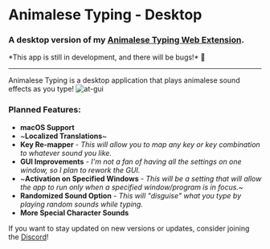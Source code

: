 # Animalese Typing - Desktop

### A desktop version of my [Animalese Typing Web Extension](https://www.youtube.com/watch?v=wdxvKpUY7q8).

\*This app is still in development, and there will be bugs!\* 🙂

---


Animalese Typing is a desktop application that plays animalese sound effects as you type!
![at-gui](https://github.com/user-attachments/assets/96015027-dfc4-4259-9230-7bdfd102c428)

### Planned Features:
- **macOS Support**
- ~**Localized Translations**~
- **Key Re-mapper** - *This will allow you to map any key or key combination to whatever sound you like.*
- **GUI Improvements** - *I'm not a fan of having all the settings on one window, so I plan to rework the GUI.*
- ~**Activation on Specified Windows** - *This will be a setting that will allow the app to run only when a specified window/program is in focus.*~
- **Randomized Sound Option** - *This will "disguise" what you type by playing random sounds while typing.*
- **More Special Character Sounds**

If you want to stay updated on new versions or updates, consider joining the [Discord](discord.gg/XSXU7AaQjx )!
